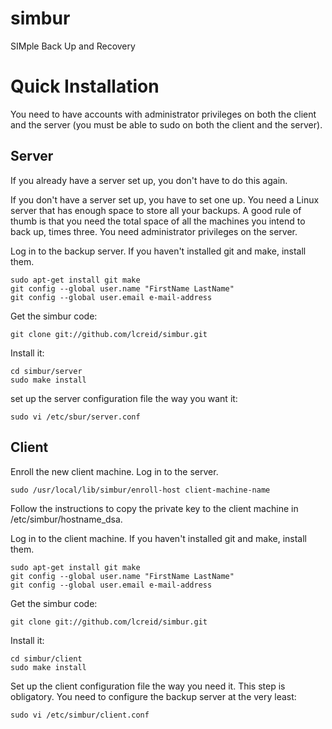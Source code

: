 simbur
======

SIMple Back Up and Recovery

Quick Installation
==================
You need to have accounts with administrator privileges on both the client and the server (you must be able to sudo
on both the client and the server).

Server
------
If you already have a server set up, you don't have to do this again.

If you don't have a server set up, you have to set one up. You need a Linux server
that has enough space to store all your backups. A good rule of thumb is that you need the total space of all the
machines you intend to back up, times three. You need administrator privileges on the server.

Log in to the backup server. If you haven't installed git and make, install them.
```
sudo apt-get install git make
git config --global user.name "FirstName LastName"
git config --global user.email e-mail-address
```
Get the simbur code:

    git clone git://github.com/lcreid/simbur.git

Install it:

    cd simbur/server
    sudo make install

set up the server configuration file the way you want it:

    sudo vi /etc/sbur/server.conf

Client
------
Enroll the new client machine. Log in to the server.

    sudo /usr/local/lib/simbur/enroll-host client-machine-name

Follow the instructions to copy the private key to the client machine in /etc/simbur/hostname_dsa.

Log in to the client machine. If you haven't installed git and make, install them.
```
sudo apt-get install git make
git config --global user.name "FirstName LastName"
git config --global user.email e-mail-address
```
Get the simbur code:

    git clone git://github.com/lcreid/simbur.git

Install it:
```
cd simbur/client
sudo make install
```
Set up the client configuration file the way you need it. This step is obligatory. You need to configure the 
backup server at the very least:

    sudo vi /etc/simbur/client.conf
